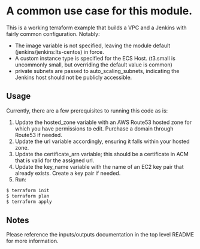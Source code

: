 # A common use case for this module.

This is a working terraform example that builds a VPC and a Jenkins with fairly common configuration.
Notably:
- The image variable is not specified, leaving the module default (jenkins/jenkins:lts-centos) in force.
- A custom instance type is specified for the ECS Host.  (t3.small is uncommonly small, but overriding the default value is common)
- private subnets are passed to auto_scaling_subnets, indicating the Jenkins host should not be publicly accessible.

## Usage

Currently, there are a few prerequisites to running this code as is:
1. Update the hosted_zone variable with an AWS Route53 hosted zone for which you have permissions to edit.  Purchase a domain through Route53 if needed.
2. Update the url variable accordingly, ensuring it falls within your hosted zone.
3. Update the certificate_arn variable; this should be a certificate in ACM that is valid for the assigned url.
4. Update the key_name variable with the name of an EC2 key pair that already exists.  Create a key pair if needed.
5. Run:
```bash
$ terraform init
$ terraform plan
$ terraform apply
```

## Notes

Please reference the inputs/outputs documentation in the top level README for more information.
